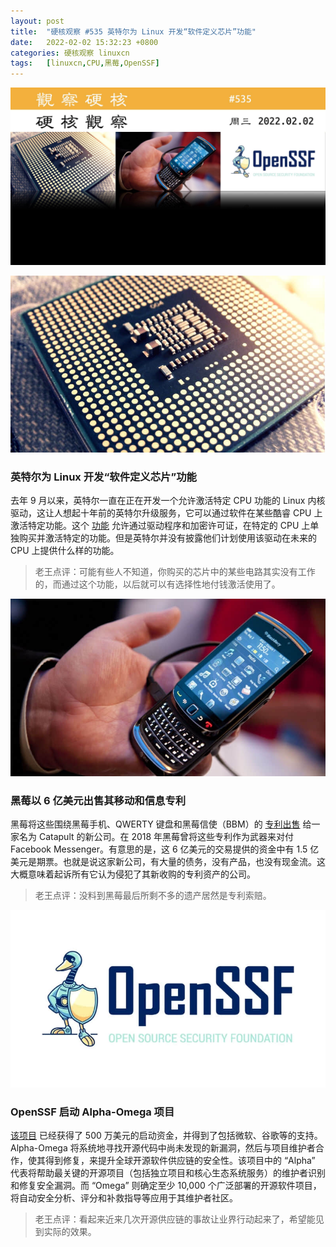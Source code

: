 ```yaml
---
layout: post
title:	"硬核观察 #535 英特尔为 Linux 开发“软件定义芯片”功能"
date:	2022-02-02 15:32:23 +0800 
categories:	硬核观察 linuxcn 
tags:	[linuxcn,CPU,黑莓,OpenSSF]
---
```



![](/Asserts/Images/album/202202/02/153121sq0m0al4lnqao54x.jpg)


![](/Asserts/Images/album/202202/02/153129h2qq45l8829hlkqf.jpg)


### 英特尔为 Linux 开发“软件定义芯片”功能


去年 9 月以来，英特尔一直在正在开发一个允许激活特定 CPU 功能的 Linux 内核驱动，这让人想起十年前的英特尔升级服务，它可以通过软件在某些酷睿 CPU 上激活特定功能。这个 [功能](https://www.phoronix.com/scan.php?page=news_item&px=Intel-SDSi-Linux-2022) 允许通过驱动程序和加密许可证，在特定的 CPU 上单独购买并激活特定的功能。但是英特尔并没有披露他们计划使用该驱动在未来的 CPU 上提供什么样的功能。



> 
> 老王点评：可能有些人不知道，你购买的芯片中的某些电路其实没有工作的，而通过这个功能，以后就可以有选择性地付钱激活使用了。
> 
> 
> 


![](/Asserts/Images/album/202202/02/153139mbnx1111bnsgnves.jpg)


### 黑莓以 6 亿美元出售其移动和信息专利


黑莓将这些围绕黑莓手机、QWERTY 键盘和黑莓信使（BBM）的 [专利出售](https://arstechnica.com/gadgets/2022/01/blackberry-sells-mobile-and-messaging-patents-for-600-million/) 给一家名为 Catapult 的新公司。在 2018 年黑莓曾将这些专利作为武器来对付 Facebook Messenger。有意思的是，这 6 亿美元的交易提供的资金中有 1.5 亿美元是期票。也就是说这家新公司，有大量的债务，没有产品，也没有现金流。这大概意味着起诉所有它认为侵犯了其新收购的专利资产的公司。



> 
> 老王点评：没料到黑莓最后所剩不多的遗产居然是专利索赔。
> 
> 
> 


![](/Asserts/Images/album/202202/02/153147jvcq219i2p22n282.jpg)


### OpenSSF 启动 Alpha-Omega 项目


[该项目](https://openssf.org/press-release/2022/02/01/openssf-announces-the-alpha-omega-project-to-improve-software-supply-chain-security-for-10000-oss-projects/) 已经获得了 500 万美元的启动资金，并得到了包括微软、谷歌等的支持。Alpha-Omega 将系统地寻找开源代码中尚未发现的新漏洞，然后与项目维护者合作，使其得到修复，来提升全球开源软件供应链的安全性。该项目中的 “Alpha” 代表将帮助最关键的开源项目（包括独立项目和核心生态系统服务）的维护者识别和修复安全漏洞。而 “Omega” 则确定至少 10,000 个广泛部署的开源软件项目，将自动安全分析、评分和补救指导等应用于其维护者社区。



> 
> 老王点评：看起来近来几次开源供应链的事故让业界行动起来了，希望能见到实际的效果。
> 
> 
>
